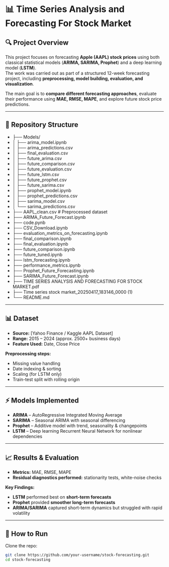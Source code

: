 # 📊 Time Series Analysis and Forecasting For Stock Market

## 🔍 Project Overview
This project focuses on forecasting **Apple (AAPL) stock prices** using both classical statistical models (**ARIMA, SARIMA, Prophet**) and a deep learning model (**LSTM**).  
The work was carried out as part of a structured 12-week forecasting project, including **preprocessing, model building, evaluation, and visualization**.

The main goal is to **compare different forecasting approaches**, evaluate their performance using **MAE, RMSE, MAPE**, and explore future stock price predictions.

---

## 📂 Repository Structure
- ├── Models/
- │ ├── arima_model.ipynb
- │ ├── arima_predictions.csv
- │ ├── final_evaluation.csv
- │ ├── future_arima.csv
- │ ├── future_comparison.csv
- │ ├── future_evaluation.csv
- │ ├── future_lstm.csv
- │ ├── future_prophet.csv
- │ ├── future_sarima.csv
- │ ├── prophet_model.ipynb
- │ ├── prophet_predictions.csv
- │ ├── sarima_model.csv
- │ └── sarima_predictions.csv
- ├── AAPL_clean.csv # Preprocessed dataset
- ├── ARIMA_Future_Forecast.ipynb
- ├── code.pynb
- ├── CSV_Download.ipynb
- ├── evaluation_metrics_on_forecasting.ipynb
- ├── final_comparison.ipynb
- ├── final_evaluation.ipynb
- ├── future_comparison.ipynb
- ├── future_tuned.ipynb
- ├── lstm_forecasting.ipynb
- ├── performance_metrics.ipynb
- ├── Prophet_Future_Forecasting.ipynb
- ├── SARIMA_Future_Forecast.ipynb
- ├── TIME SERIES ANALYSIS AND FORECASTING FOR STOCK MARKET.pdf
- ├── Time series stock market_20250417_183146_0000 (1)
- └── README.md


---

## 📊 Dataset
- **Source:** [Yahoo Finance / Kaggle AAPL Dataset]  
- **Range:** 2015 – 2024 (approx. 2500+ business days)  
- **Feature Used:** Date, Close Price  

**Preprocessing steps:**
- Missing value handling  
- Date indexing & sorting  
- Scaling (for LSTM only)  
- Train-test split with rolling origin  

---

## ⚡ Models Implemented
- **ARIMA** – AutoRegressive Integrated Moving Average  
- **SARIMA** – Seasonal ARIMA with seasonal differencing  
- **Prophet** – Additive model with trend, seasonality & changepoints  
- **LSTM** – Deep learning Recurrent Neural Network for nonlinear dependencies  

---

## 📈 Results & Evaluation
- **Metrics:** MAE, RMSE, MAPE  
- **Residual diagnostics performed:** stationarity tests, white-noise checks  

**Key Findings:**
- **LSTM** performed best on **short-term forecasts**  
- **Prophet** provided **smoother long-term forecasts**  
- **ARIMA/SARIMA** captured short-term dynamics but struggled with rapid volatility  

---

## 🚀 How to Run
Clone the repo:
```bash
git clone https://github.com/your-username/stock-forecasting.git
cd stock-forecasting
